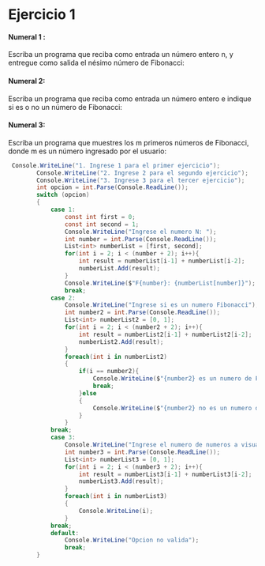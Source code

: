 # Ejercicio 1 

#### Numeral 1 :

Escriba un programa que reciba como entrada un número entero n, y entregue como salida el nésimo número de Fibonacci: 

#### Numeral 2: 

 Escriba un programa que reciba como entrada un número entero e indique si es o no un número  de Fibonacci:

#### Numeral 3:

 Escriba un programa que muestres los m primeros números de Fibonacci, donde m es un número  ingresado por el usuario:

```c#
 Console.WriteLine("1. Ingrese 1 para el primer ejercicio");
        Console.WriteLine("2. Ingrese 2 para el segundo ejercicio");
        Console.WriteLine("3. Ingrese 3 para el tercer ejercicio");
        int opcion = int.Parse(Console.ReadLine());
        switch (opcion)
        {
            case 1:
                const int first = 0;
                const int second = 1;
                Console.WriteLine("Ingrese el numero N: ");
                int number = int.Parse(Console.ReadLine());
                List<int> numberList = [first, second];
                for(int i = 2; i < (number + 2); i++){
                    int result = numberList[i-1] + numberList[i-2];
                    numberList.Add(result);
                }
                Console.WriteLine($"F{number}: {numberList[number]}");
                break;
            case 2:
                Console.WriteLine("Ingrese si es un numero Fibonacci");
                int number2 = int.Parse(Console.ReadLine());
                List<int> numberList2 = [0, 1];
                for(int i = 2; i < (number2 + 2); i++){
                    int result = numberList2[i-1] + numberList2[i-2];
                    numberList2.Add(result);
                }
                foreach(int i in numberList2)
                {
                    if(i == number2){
                        Console.WriteLine($"{number2} es un numero de Fibonacci");
                        break;
                    }else
                    {
                        Console.WriteLine($"{number2} no es un numero de Fibonacci");
                    }
                }
            break;
            case 3:
                Console.WriteLine("Ingrese el numero de numeros a visualizar");
                int number3 = int.Parse(Console.ReadLine());
                List<int> numberList3 = [0, 1];
                for(int i = 2; i < (number3 + 2); i++){
                    int result = numberList3[i-1] + numberList3[i-2];
                    numberList3.Add(result);
                }
                foreach(int i in numberList3)
                {
                    Console.WriteLine(i);
                }
            break;
            default:
                Console.WriteLine("Opcion no valida");
                break;
        }
```

